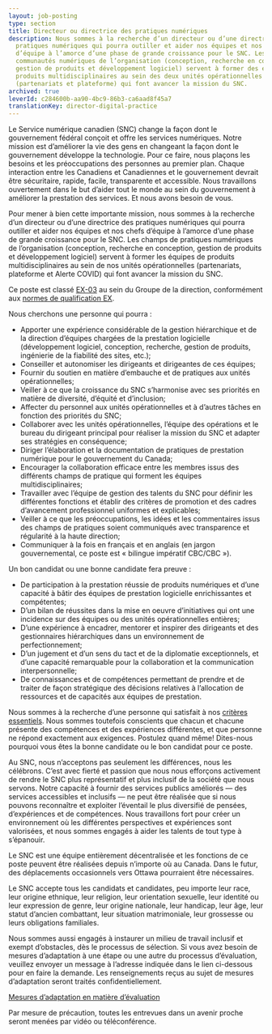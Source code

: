 ```yaml
---
layout: job-posting
type: section
title: Directeur ou directrice des pratiques numériques
description: Nous sommes à la recherche d’un directeur ou d’une directrice des
  pratiques numériques qui pourra outiller et aider nos équipes et nos chefs
  d’équipe à l’amorce d’une phase de grande croissance pour le SNC. Les
  communautés numériques de l’organisation (conception, recherche en conception,
  gestion de produits et développement logiciel) servent à former des équipes de
  produits multidisciplinaires au sein des deux unités opérationnelles
  (partenariats et plateforme) qui font avancer la mission du SNC.
archived: true
leverId: c284600b-aa90-4bc9-86b3-ca6aad8f45a7
translationKey: director-digital-practice
---
```

Le Service numérique canadien (SNC) change la façon dont le gouvernement fédéral conçoit et offre les services numériques. Notre mission est d’améliorer la vie des gens en changeant la façon dont le gouvernement développe la technologie. Pour ce faire, nous plaçons les besoins et les préoccupations des personnes au premier plan. Chaque interaction entre les Canadiens et Canadiennes et le gouvernement devrait être sécuritaire, rapide, facile, transparente et accessible. Nous travaillons ouvertement dans le but d’aider tout le monde au sein du gouvernement à améliorer la prestation des services. Et nous avons besoin de vous.

Pour mener à bien cette importante mission, nous sommes à la recherche d’un directeur ou d’une directrice des pratiques numériques qui pourra outiller et aider nos équipes et nos chefs d’équipe à l’amorce d’une phase de grande croissance pour le SNC. Les champs de pratiques numériques de l’organisation (conception, recherche en conception, gestion de produits et développement logiciel) servent à former les équipes de produits multidisciplinaires au sein de nos unités opérationnelles (partenariats, plateforme et Alerte COVID) qui font avancer la mission du SNC.

Ce poste est classé [EX-03](https://www.canada.ca/fr/secretariat-conseil-tresor/services/remuneration/taux-remuneration/taux-remuneration-employes-non-representes-exclus-niveaux-superieurs.html#Toc476467510) au sein du Groupe de la direction, conformément aux [normes de qualification EX](https://www.canada.ca/fr/secretariat-conseil-tresor/services/remuneration/taux-remuneration/taux-remuneration-employes-non-representes-exclus-niveaux-superieurs.html#Toc476467510).

Nous cherchons une personne qui pourra :

* Apporter une expérience considérable de la gestion hiérarchique et de la direction d’équipes chargées de la prestation logicielle (développement logiciel, conception, recherche, gestion de produits, ingénierie de la fiabilité des sites, etc.);
* Conseiller et autonomiser les dirigeants et dirigeantes de ces équipes;
* Fournir du soutien en matière d’embauche et de pratiques aux unités opérationnelles;
* Veiller à ce que la croissance du SNC s’harmonise avec ses priorités en matière de diversité, d’équité et d’inclusion;
* Affecter du personnel aux unités opérationnelles et à d’autres tâches en fonction des priorités du SNC;
* Collaborer avec les unités opérationnelles, l’équipe des opérations et le bureau du dirigeant principal pour réaliser la mission du SNC et adapter ses stratégies en conséquence;
* Diriger l’élaboration et la documentation de pratiques de prestation numérique pour le gouvernement du Canada;
* Encourager la collaboration efficace entre les membres issus des différents champs de pratique qui forment les équipes multidisciplinaires;
* Travailler avec l’équipe de gestion des talents du SNC pour définir les différentes fonctions et établir des critères de promotion et des cadres d’avancement professionnel uniformes et explicables;
* Veiller à ce que les préoccupations, les idées et les commentaires issus des champs de pratiques soient communiqués avec transparence et régularité à la haute direction;
* Communiquer à la fois en français et en anglais (en jargon gouvernemental, ce poste est « bilingue impératif CBC/CBC »).

Un bon candidat ou une bonne candidate fera preuve :

* De participation à la prestation réussie de produits numériques et d’une capacité à bâtir des équipes de prestation logicielle enrichissantes et compétentes;
* D’un bilan de réussites dans la mise en oeuvre d’initiatives qui ont une incidence sur des équipes ou des unités opérationnelles entières;
* D’une expérience à encadrer, mentorer et inspirer des dirigeants et des gestionnaires hiérarchiques dans un environnement de perfectionnement;
* D’un jugement et d’un sens du tact et de la diplomatie exceptionnels, et d’une capacité remarquable pour la collaboration et la communication interpersonnelle;
* De connaissances et de compétences permettant de prendre et de traiter de façon stratégique des décisions relatives à l’allocation de ressources et de capacités aux équipes de prestation.

Nous sommes à la recherche d’une personne qui satisfait à nos [critères essentiels](https://docs.google.com/document/d/1wwCeaYdLhPOUcMXJuCZ8cJXTEfp-YDRy/edit). Nous sommes toutefois conscients que chacun et chacune présente des compétences et des expériences différentes, et que personne ne répond exactement aux exigences. Postulez quand même! Dites-nous pourquoi vous êtes la bonne candidate ou le bon candidat pour ce poste.

Au SNC, nous n’acceptons pas seulement les différences, nous les célébrons. C’est avec fierté et passion que nous nous efforçons activement de rendre le SNC plus représentatif et plus inclusif de la société que nous servons. Notre capacité à fournir des services publics améliorés — des services accessibles et inclusifs — ne peut être réalisée que si nous pouvons reconnaître et exploiter l’éventail le plus diversifié de pensées, d’expériences et de compétences. Nous travaillons fort pour créer un environnement où les différentes perspectives et expériences sont valorisées, et nous sommes engagés à aider les talents de tout type à s’épanouir.

Le SNC est une équipe entièrement décentralisée et les fonctions de ce poste peuvent être réalisées depuis n’importe où au Canada. Dans le futur, des déplacements occasionnels vers Ottawa pourraient être nécessaires.

Le SNC accepte tous les candidats et candidates, peu importe leur race, leur origine ethnique, leur religion, leur orientation sexuelle, leur identité ou leur expression de genre, leur origine nationale, leur handicap, leur âge, leur statut d’ancien combattant, leur situation matrimoniale, leur grossesse ou leurs obligations familiales.

Nous sommes aussi engagés à instaurer un milieu de travail inclusif et exempt d’obstacles, dès le processus de sélection. Si vous avez besoin de mesures d’adaptation à une étape ou une autre du processus d’évaluation, veuillez envoyer un message à l’adresse indiquée dans le lien ci-dessous pour en faire la demande. Les renseignements reçus au sujet de mesures d’adaptation seront traités confidentiellement.

[Mesures d’adaptation en matière d’évaluation](https://www.canada.ca/fr/commission-fonction-publique/services/mesures-d-adaptation-matiere-evaluation.html)

Par mesure de précaution, toutes les entrevues dans un avenir proche seront menées par vidéo ou téléconférence.